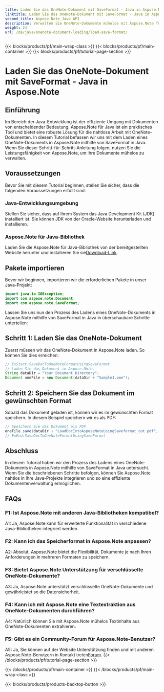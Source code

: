 ```yaml
---
title: Laden Sie das OneNote-Dokument mit SaveFormat - Java in Aspose.Note
linktitle: Laden Sie das OneNote-Dokument mit SaveFormat - Java in Aspose.Note
second_title: Aspose.Note Java API
description: Verwalten Sie OneNote-Dokumente mühelos mit Aspose.Note für Java und verwenden Sie SaveFormat. Erweitern Sie Ihre Java-Dokumentverarbeitungsfunktionen nahtlos mit Aspose.Note.
weight: 24
url: /de/java/onenote-document-loading/load-save-format/
---
```


{{< blocks/products/pf/main-wrap-class >}}
{{< blocks/products/pf/main-container >}}
{{< blocks/products/pf/tutorial-page-section >}}

# Laden Sie das OneNote-Dokument mit SaveFormat - Java in Aspose.Note

## Einführung

Im Bereich der Java-Entwicklung ist der effiziente Umgang mit Dokumenten von entscheidender Bedeutung. Aspose.Note für Java ist ein praktisches Tool und bietet eine robuste Lösung für die nahtlose Arbeit mit OneNote-Dokumenten. In diesem Tutorial befassen wir uns mit dem Laden eines OneNote-Dokuments in Aspose.Note mithilfe von SaveFormat in Java. Wenn Sie dieser Schritt-für-Schritt-Anleitung folgen, nutzen Sie die Leistungsfähigkeit von Aspose.Note, um Ihre Dokumente mühelos zu verwalten.

## Voraussetzungen

Bevor Sie mit diesem Tutorial beginnen, stellen Sie sicher, dass die folgenden Voraussetzungen erfüllt sind:

### Java-Entwicklungsumgebung

Stellen Sie sicher, dass auf Ihrem System das Java Development Kit (JDK) installiert ist. Sie können JDK von der Oracle-Website herunterladen und installieren.

### Aspose.Note für Java-Bibliothek

 Laden Sie die Aspose.Note für Java-Bibliothek von der bereitgestellten Website herunter und installieren Sie sie[Download-Link](https://releases.aspose.com/note/java/).

## Pakete importieren

Bevor wir beginnen, importieren wir die erforderlichen Pakete in unser Java-Projekt:

```java
import java.io.IOException;
import com.aspose.note.Document;
import com.aspose.note.SaveFormat;
```

Lassen Sie uns nun den Prozess des Ladens eines OneNote-Dokuments in Aspose.Note mithilfe von SaveFormat in Java in überschaubare Schritte unterteilen:

## Schritt 1: Laden Sie das OneNote-Dokument

Zuerst müssen wir das OneNote-Dokument in Aspose.Note laden. So können Sie dies erreichen:

```java
// ExStart:SaveDocToOneNoteFormatUsingSaveFormat
// Laden Sie das Dokument in Aspose.Note.
String dataDir = "Your Document Directory";
Document oneFile = new Document(dataDir + "Sample1.one");
```

## Schritt 2: Speichern Sie das Dokument im gewünschten Format

Sobald das Dokument geladen ist, können wir es im gewünschten Format speichern. In diesem Beispiel speichern wir es als PDF:

```java
// Speichern Sie das Dokument als PDF
oneFile.save(dataDir + "LoadDocIntoAsposeNoteUsingSaveformat_out.pdf", SaveFormat.Pdf);
// ExEnd:SaveDocToOneNoteFormatUsingSaveFormat
```

## Abschluss

In diesem Tutorial haben wir den Prozess des Ladens eines OneNote-Dokuments in Aspose.Note mithilfe von SaveFormat in Java untersucht. Wenn Sie die beschriebenen Schritte befolgen, können Sie Aspose.Note nahtlos in Ihre Java-Projekte integrieren und so eine effiziente Dokumentenverwaltung ermöglichen.

## FAQs

### F1: Ist Aspose.Note mit anderen Java-Bibliotheken kompatibel?

A1: Ja, Aspose.Note kann für erweiterte Funktionalität in verschiedene Java-Bibliotheken integriert werden.

### F2: Kann ich das Speicherformat in Aspose.Note anpassen?

A2: Absolut, Aspose.Note bietet die Flexibilität, Dokumente je nach Ihren Anforderungen in mehreren Formaten zu speichern.

### F3: Bietet Aspose.Note Unterstützung für verschlüsselte OneNote-Dokumente?

A3: Ja, Aspose.Note unterstützt verschlüsselte OneNote-Dokumente und gewährleistet so die Datensicherheit.

### F4: Kann ich mit Aspose.Note eine Textextraktion aus OneNote-Dokumenten durchführen?

A4: Natürlich können Sie mit Aspose.Note mühelos Textinhalte aus OneNote-Dokumenten extrahieren.

### F5: Gibt es ein Community-Forum für Aspose.Note-Benutzer?

 A5: Ja, Sie können auf der Website Unterstützung finden und mit anderen Aspose.Note-Benutzern in Kontakt treten[Forum](https://forum.aspose.com/c/note/28).
{{< /blocks/products/pf/tutorial-page-section >}}

{{< /blocks/products/pf/main-container >}}
{{< /blocks/products/pf/main-wrap-class >}}

{{< blocks/products/products-backtop-button >}}
